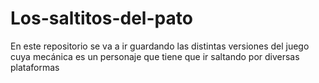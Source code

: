 # Los-saltitos-del-pato
En este repositorio se va a ir guardando las distintas versiones del juego cuya mecánica es un personaje que tiene que ir saltando por diversas plataformas
